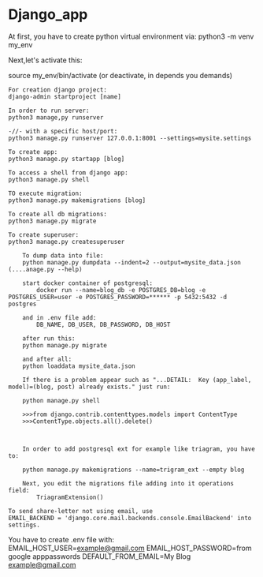 # Django_app

At first, you have to create python virtual environment via:
python3 -m venv my_env

Next,let's activate this:

source my_env/bin/activate
(or deactivate, in depends you demands)

    For creation django project:
    django-admin startproject [name]

    In order to run server:
    python3 manage,py runserver
    
    -//- with a specific host/port:
    python3 manage.py runserver 127.0.0.1:8001 --settings=mysite.settings

    To create app:
    python3 manage.py startapp [blog]

    To access a shell from django app:
    python3 manage.py shell

    TO execute migration:
    python3 manage.py makemigrations [blog]
    
    To create all db migrations:
    python3 manage.py migrate

    To create superuser:
    python3 manage.py createsuperuser

        To dump data into file:
        python manage.py dumpdata --indent=2 --output=mysite_data.json (....anage.py --help)

        start docker container of postgresql:
            docker run --name=blog_db -e POSTGRES_DB=blog -e POSTGRES_USER=user -e POSTGRES_PASSWORD=****** -p 5432:5432 -d postgres
        
        and in .env file add:
            DB_NAME, DB_USER, DB_PASSWORD, DB_HOST

        after run this:
        python manage.py migrate

        and after all:
        python loaddata mysite_data.json
        
        If there is a problem appear such as "...DETAIL:  Key (app_label, model)=(blog, post) already exists." just run:

        python manage.py shell

        >>>from django.contrib.contenttypes.models import ContentType
        >>>ContentType.objects.all().delete()



        In order to add postgresql ext for example like triagram, you have to:

        python manage.py makemigrations --name=trigram_ext --empty blog

        Next, you edit the migrations file adding into it operations field:
            TriagramExtension()

    To send share-letter not using email, use 
    EMAIL_BACKEND = 'django.core.mail.backends.console.EmailBackend' into settings.
    
You have to create .env file with:  
EMAIL_HOST_USER=<example@gmail.com>
EMAIL_HOST_PASSWORD=from google apppasswords
DEFAULT_FROM_EMAIL=My Blog <example@gmail.com>
